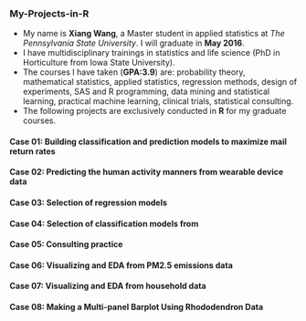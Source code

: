 ### My-Projects-in-R

- My name is **Xiang Wang**, a Master student in applied statistics at *The Pennsylvania State University*. I will graduate in **May 2016**. 
- I have multidisciplinary trainings in statistics and life science (PhD in Horticulture from Iowa State University). 
- The courses I have taken (**GPA:3.9**) are: probability theory, mathematical statistics, applied statistics, regression methods, design of experiments, SAS and R programming, data mining and statistical learning, practical machine learning, clinical trials, statistical consulting.
- The following projects are exclusively conducted in **R** for my graduate courses.

#### Case 01: Building classification and prediction models to maximize mail return rates

#### Case 02: Predicting the human activity manners from wearable device data 

#### Case 03: Selection of regression models 

#### Case 04: Selection of classification models from  

#### Case 05: Consulting practice

#### Case 06: Visualizing and EDA from PM2.5 emissions data

#### Case 07: Visualizing and EDA from household data

#### Case 08: Making a Multi-panel Barplot Using Rhododendron Data 

